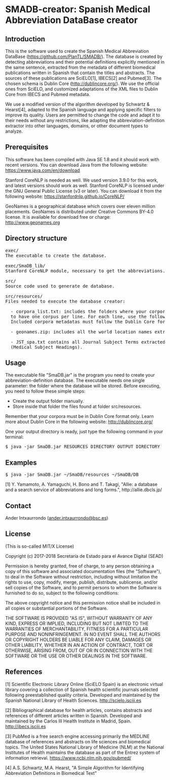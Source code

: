 # SMADB-creator: Spanish Medical Abbreviation DataBase creator

## Introduction

This is the software used to create the Spanish Medical Abbreviation DataBase (https://github.com/PlanTL/SMADB/). 
The database is created by detecting abbreviations and their potential definitions explicitly mentioned in the same sentence,  extracted from the metadata of different biomedical publications written in Spanish that contain the titles and abstracts. 
The sources of these publications are SciELO[1], IBECS[2] and Pubmed[3]. The chosen schema is Dublin Core (http://dublincore.org/). We use the official ones from SciELO, and customized adaptations of the XML files to Dublin Core from IBECS and Pubmed metadata. 

We use a modified version of the algorithm developed by Schwartz & Hearst[4], adapted to the Spanish language and applying specific filters to improve its quality. Users are permitted to change the code and adapt it to their needs without any restrictions, like adapting the abbreviation-definition extractor into other languages, domains, or other document types to analyze.


## Prerequisites

This software has been compiled with Java SE 1.8 and it should work with recent versions. You can download Java from the following website: https://www.java.com/en/download

Stanford CoreNLP is needed as well. We used version 3.9.0 for this work, and latest versions should work as well. Stanford CoreNLP is licensed under the GNU General Public License (v3 or later). You can download it from the following website: https://stanfordnlp.github.io/CoreNLP/

GeoNames is a geographical database which covers over eleven million placements. GeoNames is distributed under Creative Commons BY-4.0 license. It is available for download free or charge: http://www.geonames.org


## Directory structure

<pre>
exec/
The executable to create the database.

exec/SmaDB_lib/
Stanford CoreNLP module, necessary to get the abbreviations.

src/
Source code used to generate de database.

src/resources/
Files needed to execute the database creator:

  - corpora_list.txt: includes the folders where your corpora metadata are stored. The file needs 
  to have one corpus per line. For each line, use the following format: "corpus_name {TAB} corpus_folder". 
  Included corpora metadatas must follow the Dublin Core format.
  
  - geonames.zip: includes all the world location names extracted from GeoNames.
  
  - JST_spa.txt contains all Journal Subject Terms extracted from the Spanish edition of MeSH 
  (Medical Subject Headings). 
</pre>


## Usage

The executable file "SmaDB.jar" is the program you need to create your abbreviation-definition database. The executable needs one single parameter: the folder where the database will be stored. Before executing, you need to follow these simple steps:
* Create the output folder manually.
* Store inside that folder the files found at folder src/resources.

Remember that your corpora must be in Dublin Core format only. Learn more about Dublin Core in the following website: http://dublincore.org/

One your output directory is ready, just type the following command in your terminal:

<pre>
$ java -jar SmaDB.jar RESOURCES_DIRECTORY OUTPUT_DIRECTORY
</pre>


## Examples
<pre>
$ java -jar SmaDB.jar ~/SmaDB/resources ~/SmaDB/DB
</pre>[1] Y. Yamamoto, A. Yamaguchi, H. Bono and T. Takagi, "Allie: a database and a search service of abbreviations and long forms.", http://allie.dbcls.jp/


## Contact

Ander Intxaurrondo (ander.intxaurrondo@bsc.es)

## License

(This is so-called MIT/X License)

Copyright (c) 2017-2018 Secretaría de Estado para el Avance Digital (SEAD)

Permission is hereby granted, free of charge, to any person obtaining a copy of this software and associated documentation files (the "Software"), to deal in the Software without restriction, including without limitation the rights to use, copy, modify, merge, publish, distribute, sublicense, and/or sell copies of the Software, and to permit persons to whom the Software is furnished to do so, subject to the following conditions:

The above copyright notice and this permission notice shall be included in all copies or substantial portions of the Software.

THE SOFTWARE IS PROVIDED "AS IS", WITHOUT WARRANTY OF ANY KIND, EXPRESS OR IMPLIED, INCLUDING BUT NOT LIMITED TO THE WARRANTIES OF MERCHANTABILITY, FITNESS FOR A PARTICULAR PURPOSE AND NONINFRINGEMENT. IN NO EVENT SHALL THE AUTHORS OR COPYRIGHT HOLDERS BE LIABLE FOR ANY CLAIM, DAMAGES OR OTHER LIABILITY, WHETHER IN AN ACTION OF CONTRACT, TORT OR OTHERWISE, ARISING FROM, OUT OF OR IN CONNECTION WITH THE SOFTWARE OR THE USE OR OTHER DEALINGS IN THE SOFTWARE.

## References

[1] Scientific Electronic Library Online (SciELO Spain) is an electronic virtual library covering a collection of Spanish health scientific journals selected following preestablished quality criteria. Developed and maintained by the Spanish National Library of Health Sciences.  http://scielo.isciii.es

[2] Bibliographical database for health articles, contains abstracts and references of different articles written in Spanish. Developed and maintained by the Carlos III Health Institute in Madrid, Spain. http://ibecs.isciii.es

[3] PubMed is a free search engine accessing primarily the MEDLINE database of references and abstracts on life sciences and biomedical topics. The United States National Library of Medicine (NLM) at the National Institutes of Health maintains the database as part of the Entrez system of information retrieval. https://www.ncbi.nlm.nih.gov/pubmed/

[4] A.S. Schwartz, M.A. Hearst, "A Simple Algorithm for Identifying Abbreviation Definitions in Biomedical Text"
